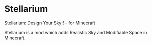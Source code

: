 Stellarium
==========

Stellarium: Design Your Sky!! -  for Minecraft

Stellarium is a mod which adds Realistic Sky and Modifiable Space in Minecraft.
